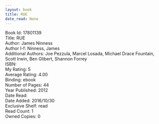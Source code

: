 ```yaml
---
layout: book
title: RUE
date_read: None
---
```


Book Id: 17801139<br />
Title: RUE<br />
Author: James Ninness<br />
Author l-f: Ninness, James<br />
Additional Authors: Joe Pezzula, Marcel Losada, Michael Drace Fountain, Scott Irwin, Ben Glibert, Shannon Forrey<br />
ISBN: <br />
My Rating: 5<br />
Average Rating: 4.00<br />
Binding: ebook<br />
Number of Pages: 44<br />
Year Published: 2012<br />
Date Read: <br />
Date Added: 2016/10/30<br />
Exclusive Shelf: read<br />
Read Count: 1<br />
Owned Copies: 0<br />


